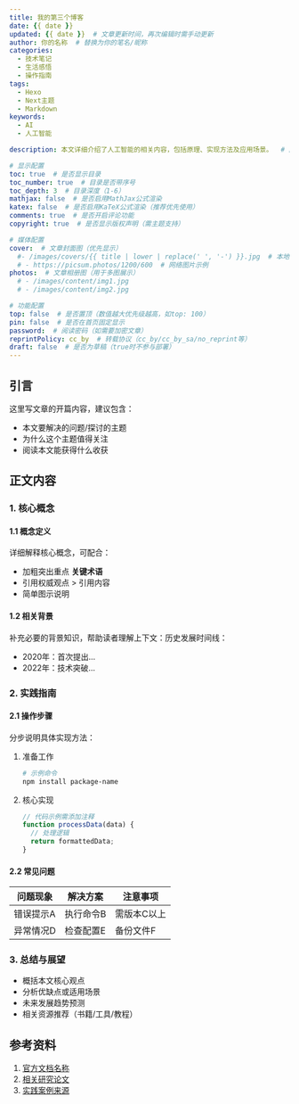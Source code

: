 ```yaml
---
title: 我的第三个博客
date: {{ date }}
updated: {{ date }}  # 文章更新时间，再次编辑时需手动更新
author: 你的名称  # 替换为你的笔名/昵称
categories:
  - 技术笔记
  - 生活感悟
  - 操作指南
tags: 
  - Hexo
  - Next主题
  - Markdown
keywords: 
  - AI
  - 人工智能

description: 本文详细介绍了人工智能的相关内容，包括原理、实现方法及应用场景。  # 网页描述，会显示在搜索结果中

# 显示配置
toc: true  # 是否显示目录
toc_number: true  # 目录是否带序号
toc_depth: 3  # 目录深度（1-6）
mathjax: false  # 是否启用MathJax公式渲染
katex: false  # 是否启用KaTeX公式渲染（推荐优先使用）
comments: true  # 是否开启评论功能
copyright: true  # 是否显示版权声明（需主题支持）

# 媒体配置
cover:  # 文章封面图（优先显示）
  #- /images/covers/{{ title | lower | replace(' ', '-') }}.jpg  # 本地路径示例
  # - https://picsum.photos/1200/600  # 网络图片示例
photos:  # 文章相册图（用于多图展示）
  # - /images/content/img1.jpg
  # - /images/content/img2.jpg

# 功能配置
top: false  # 是否置顶（数值越大优先级越高，如top: 100）
pin: false  # 是否在首页固定显示
password:  # 阅读密码（如需要加密文章）
reprintPolicy: cc_by  # 转载协议（cc_by/cc_by_sa/no_reprint等）
draft: false  # 是否为草稿（true时不参与部署）
---
```


<!-- 
  📝 写作指南：
  1. 基础设置：
     - 发布前务必修改categories和tags，删除"未分类"和"无标签"
     - 每次更新文章后，手动同步updated字段时间

  2. 媒体资源：
     - 建议在source/images下创建covers（封面）和content（内容图）文件夹
     - 图片命名格式：文章标题小写+横线分隔，如"hello-world-1.jpg"

  3. 格式规范：
     - 标题层级：# 一级标题（仅1个）→ ## 二级标题 → ### 三级标题
     - 代码块需指定语言，如```javascript
     - 表格、公式等复杂格式建议先在Markdown编辑器中测试

  4. 发布流程：
     - 本地预览：hexo s
     - 部署命令：hexo clean && hexo g -d
-->

## 引言

这里写文章的开篇内容，建议包含：
- 本文要解决的问题/探讨的主题
- 为什么这个主题值得关注
- 阅读本文能获得什么收获

## 正文内容

### 1. 核心概念

#### 1.1 概念定义

详细解释核心概念，可配合：
- 加粗突出重点 **关键术语**
- 引用权威观点 > 引用内容
- 简单图示说明

#### 1.2 相关背景

补充必要的背景知识，帮助读者理解上下文：历史发展时间线：
- 2020年：首次提出...
- 2022年：技术突破...

### 2. 实践指南

#### 2.1 操作步骤

分步说明具体实现方法：

1. 准备工作
   ```bash
   # 示例命令
   npm install package-name
   ```

2. 核心实现
   ```javascript
   // 代码示例需添加注释
   function processData(data) {
     // 处理逻辑
     return formattedData;
   }
   ```

#### 2.2 常见问题

| 问题现象 | 解决方案 | 注意事项 |
|----------|----------|----------|
| 错误提示A | 执行命令B | 需版本C以上 |
| 异常情况D | 检查配置E | 备份文件F |

### 3. 总结与展望

- 概括本文核心观点
- 分析优缺点或适用场景
- 未来发展趋势预测
- 相关资源推荐（书籍/工具/教程）

## 参考资料

1. [官方文档名称](文档链接)
2. [相关研究论文](论文链接)
3. [实践案例来源](案例链接)
